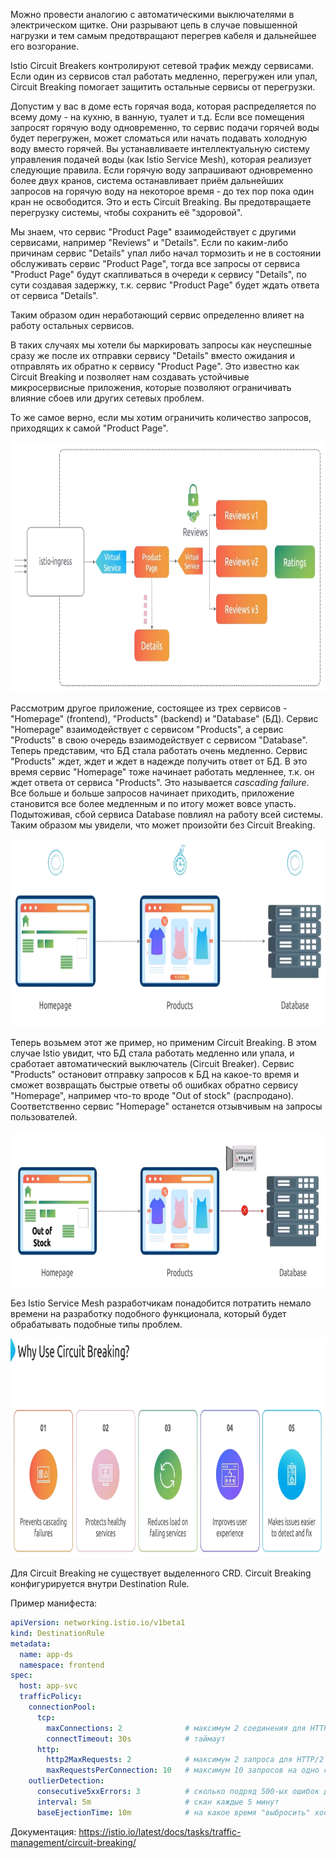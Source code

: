 Можно провести аналогию с автоматическими выключателями в электрическом щитке. Они разрывают цепь в случае повышенной нагрузки и тем самым предотвращают перегрев кабеля и дальнейшее его возгорание.

Istio Circuit Breakers контролируют сетевой трафик между сервисами. Если один из сервисов стал работать медленно, перегружен или упал, Circuit Breaking помогает защитить остальные сервисы от перегрузки.

Допустим у вас в доме есть горячая вода, которая распределяется по всему дому - на кухню, в ванную, туалет и т.д. Если все помещения запросят горячую воду одновременно, то сервис подачи горячей воды будет перегружен, может сломаться или начать подавать холодную воду вместо горячей. Вы устанавливаете интеллектуальную систему управления подачей воды (как Istio Service Mesh), которая реализует следующие правила. Если горячую воду запрашивают одновременно более двух кранов, система останавливает приём дальнейших запросов на горячую воду на некоторое время - до тех пор пока один кран не освободится. Это и есть Circuit Breaking. Вы предотвращаете перегрузку системы, чтобы сохранить её "здоровой".

Мы знаем, что сервис "Product Page" взаимодействует с другими сервисами, например "Reviews" и "Details". Если по каким-либо причинам сервис "Details" упал либо начал тормозить и не в состоянии обслуживать сервис "Product Page", тогда все запросы от сервиса "Product Page" будут скапливаться в очереди к сервису "Details", по сути создавая задержку, т.к. сервис "Product Page" будет ждать ответа от сервиса "Details".

Таким образом один неработающий сервис определенно влияет на работу остальных сервисов.

В таких случаях мы хотели бы маркировать запросы как неуспешные сразу же после их отправки сервису "Details" вместо ожидания и отправлять их обратно к сервису "Product Page". Это известно как Circuit Breaking и позволяет нам создавать устойчивые микросервисные приложения, которые позволяют ограничивать влияние сбоев или других сетевых проблем.

То же самое верно, если мы хотим ограничить количество запросов, приходящих к самой "Product Page".

<img src="image.png" width="800" height="400"><br>

Рассмотрим другое приложение, состоящее из трех сервисов - "Homepage" (frontend), "Products" (backend) и "Database" (БД). Сервис "Homepage" взаимодействует с сервисом "Products", а сервис "Products" в свою очередь взаимодействует с сервисом "Database". Теперь представим, что БД стала работать очень медленно. Сервис "Products" ждет, ждет и ждет в надежде получить ответ от БД. В это время сервис "Homepage" тоже начинает работать медленнее, т.к. он ждет ответа от сервиса "Products". Это называется *cascading failure*. Все больше и больше запросов начинает приходить, приложение становится все более медленным и по итогу может вовсе упасть. Подытоживая, сбой сервиса Database повлиял на работу всей системы. Таким образом мы увидели, что может произойти без Circuit Breaking.

<img src="image-1.png" width="800" height="300"><br>

Теперь возьмем этот же пример, но применим Circuit Breaking. В этом случае Istio увидит, что БД стала работать медленно или упала, и сработает автоматический выключатель (Circuit Breaker). Сервис "Products" остановит отправку запросов к БД на какое-то время и сможет возвращать быстрые ответы об ошибках обратно сервису "Homepage", например что-то вроде "Out of stock" (распродано). Соответственно сервис "Homepage" останется отзывчивым на запросы пользователей.

<img src="image-2.png" width="800" height="250"><br>

Без Istio Service Mesh разработчикам понадобится потратить немало времени на разработку подобного функционала, который будет обрабатывать подобные типы проблем.

<img src="image-3.png" width="800" height="350"><br>

Для Circuit Breaking не существует выделенного CRD. Circuit Breaking конфигурируется внутри Destination Rule.

Пример манифеста:

```yaml
apiVersion: networking.istio.io/v1beta1
kind: DestinationRule
metadata:
  name: app-ds
  namespace: frontend
spec:
  host: app-svc
  trafficPolicy:
    connectionPool:
      tcp:
        maxConnections: 2              # максимум 2 соединения для HTTP/1
        connectTimeout: 30s            # таймаут
      http:
        http2MaxRequests: 2            # максимум 2 запроса для HTTP/2
        maxRequestsPerConnection: 10   # максимум 10 запросов на одно соединение
    outlierDetection:
      consecutive5xxErrors: 3          # сколько подряд 500-ых ошибок должно произойти
      interval: 5m                     # скан каждые 5 минут
      baseEjectionTime: 10m            # на какое время "выбросить" хост из-за обнаруженных проблем
```

Документация: https://istio.io/latest/docs/tasks/traffic-management/circuit-breaking/